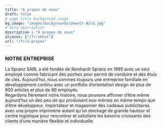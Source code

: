 ```yaml
---
title: "A propos de nous"
draft: false
# page title background image
bg_image: "images/backgrounds/Umwelt-Bild.jpg"
# meta description
description : "A propos de nous"
aliases: ["/fr/about"]
url: "/fr/a-propos"
---
```


### NOTRE ENTREPRISE

La Spranz SARL a été fondée de Reinhardt Spranz en 1965 avec un seul employé comme fabricant des poches pour permit de conduire et des étuis de clés. Aujourd’hui, nous sommes toujours une entreprise familiale en développement continu avec un portfolio d’orientation design de plus de 800 articles et plus de 90 employés.  
Regardons fièrement notre histoire, nous pouvons affirmer d’être même aujourd’hui un des peu de qui produisent eux-mêmes en même temps que d’être développeur, importateur et magasinier des cadeaux publicitaires avec une propre imprimerie autant qu’un stockage de grande hauteur et centre logistique pour rencontrer et satisfaire les besoins croissants des clients d’une manière flexible et individuelle.